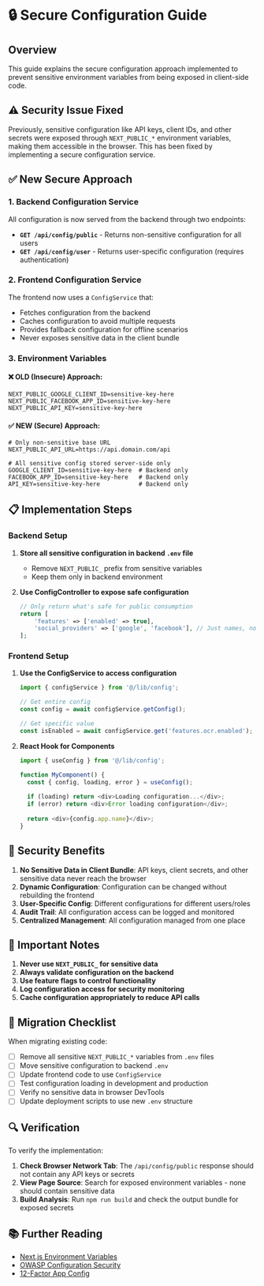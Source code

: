 # 🔒 Secure Configuration Guide

## Overview

This guide explains the secure configuration approach implemented to prevent sensitive environment variables from being exposed in client-side code.

## ⚠️ Security Issue Fixed

Previously, sensitive configuration like API keys, client IDs, and other secrets were exposed through `NEXT_PUBLIC_*` environment variables, making them accessible in the browser. This has been fixed by implementing a secure configuration service.

## ✅ New Secure Approach

### 1. Backend Configuration Service

All configuration is now served from the backend through two endpoints:

- **`GET /api/config/public`** - Returns non-sensitive configuration for all users
- **`GET /api/config/user`** - Returns user-specific configuration (requires authentication)

### 2. Frontend Configuration Service

The frontend now uses a `ConfigService` that:
- Fetches configuration from the backend
- Caches configuration to avoid multiple requests
- Provides fallback configuration for offline scenarios
- Never exposes sensitive data in the client bundle

### 3. Environment Variables

#### ❌ OLD (Insecure) Approach:
```env
NEXT_PUBLIC_GOOGLE_CLIENT_ID=sensitive-key-here
NEXT_PUBLIC_FACEBOOK_APP_ID=sensitive-key-here
NEXT_PUBLIC_API_KEY=sensitive-key-here
```

#### ✅ NEW (Secure) Approach:
```env
# Only non-sensitive base URL
NEXT_PUBLIC_API_URL=https://api.domain.com/api

# All sensitive config stored server-side only
GOOGLE_CLIENT_ID=sensitive-key-here  # Backend only
FACEBOOK_APP_ID=sensitive-key-here   # Backend only
API_KEY=sensitive-key-here           # Backend only
```

## 📋 Implementation Steps

### Backend Setup

1. **Store all sensitive configuration in backend `.env` file**
   - Remove `NEXT_PUBLIC_` prefix from sensitive variables
   - Keep them only in backend environment

2. **Use ConfigController to expose safe configuration**
   ```php
   // Only return what's safe for public consumption
   return [
       'features' => ['enabled' => true],
       'social_providers' => ['google', 'facebook'], // Just names, no keys
   ];
   ```

### Frontend Setup

1. **Use the ConfigService to access configuration**
   ```typescript
   import { configService } from '@/lib/config';
   
   // Get entire config
   const config = await configService.getConfig();
   
   // Get specific value
   const isEnabled = await configService.get('features.ocr.enabled');
   ```

2. **React Hook for Components**
   ```typescript
   import { useConfig } from '@/lib/config';
   
   function MyComponent() {
     const { config, loading, error } = useConfig();
     
     if (loading) return <div>Loading configuration...</div>;
     if (error) return <div>Error loading configuration</div>;
     
     return <div>{config.app.name}</div>;
   }
   ```

## 🔑 Security Benefits

1. **No Sensitive Data in Client Bundle**: API keys, client secrets, and other sensitive data never reach the browser
2. **Dynamic Configuration**: Configuration can be changed without rebuilding the frontend
3. **User-Specific Config**: Different configurations for different users/roles
4. **Audit Trail**: All configuration access can be logged and monitored
5. **Centralized Management**: All configuration managed from one place

## 🚨 Important Notes

1. **Never use `NEXT_PUBLIC_` for sensitive data**
2. **Always validate configuration on the backend**
3. **Use feature flags to control functionality**
4. **Log configuration access for security monitoring**
5. **Cache configuration appropriately to reduce API calls**

## 📝 Migration Checklist

When migrating existing code:

- [ ] Remove all sensitive `NEXT_PUBLIC_*` variables from `.env` files
- [ ] Move sensitive configuration to backend `.env`
- [ ] Update frontend code to use `ConfigService`
- [ ] Test configuration loading in development and production
- [ ] Verify no sensitive data in browser DevTools
- [ ] Update deployment scripts to use new `.env` structure

## 🔍 Verification

To verify the implementation:

1. **Check Browser Network Tab**: The `/api/config/public` response should not contain any API keys or secrets
2. **View Page Source**: Search for exposed environment variables - none should contain sensitive data
3. **Build Analysis**: Run `npm run build` and check the output bundle for exposed secrets

## 📚 Further Reading

- [Next.js Environment Variables](https://nextjs.org/docs/basic-features/environment-variables)
- [OWASP Configuration Security](https://owasp.org/www-project-application-security-verification-standard/)
- [12-Factor App Config](https://12factor.net/config)